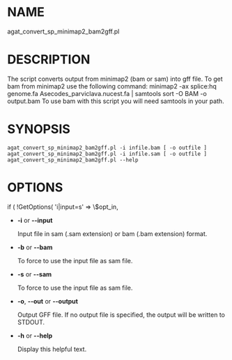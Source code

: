 # NAME

agat\_convert\_sp\_minimap2\_bam2gff.pl

# DESCRIPTION

The script converts output from minimap2 (bam or sam) into gff file.
To get bam from minimap2 use the following command:
minimap2 -ax splice:hq genome.fa Asecodes\_parviclava.nucest.fa | samtools sort -O BAM -o output.bam
To use bam with this script you will need samtools in your path.

# SYNOPSIS

```
agat_convert_sp_minimap2_bam2gff.pl -i infile.bam [ -o outfile ]
agat_convert_sp_minimap2_bam2gff.pl -i infile.sam [ -o outfile ]
agat_convert_sp_minimap2_bam2gff.pl --help
```

# OPTIONS

if ( !GetOptions( 'i|input=s' => \\$opt\_in,

- **-i** or **--input**

    Input file in sam (.sam extension) or bam (.bam extension) format.

- **-b** or **--bam**

    To force to use the input file as sam file.

- **-s** or **--sam**

    To force to use the input file as sam file.

- **-o**, **--out** or **--output**

    Output GFF file.  If no output file is specified, the output will be
    written to STDOUT.

- **-h** or **--help**

    Display this helpful text.

